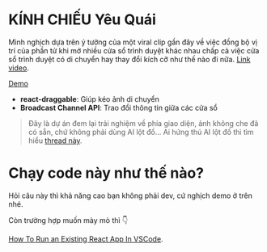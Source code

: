 # KÍNH CHIẾU Yêu Quái 

Mình nghịch dựa trên ý tưởng của một viral clip gần đây về việc đồng bộ vị trí của phần tử khi mở nhiều cửa sổ trình duyệt khác nhau chấp cả việc cửa sổ trình duyệt có di chuyển hay thay đổi kích cỡ như thế nào đi nữa. [Link video](https://twitter.com/_nonfigurativ_).

[Demo](zennomi.github.io/Seg-Mirror/)

- **react-draggable**: Giúp kéo ảnh di chuyển
- **Broadcast Channel API**: Trao đổi thông tin giữa các cửa sổ

> Đây là dự án đem lại trải nghiệm về phía giao diện, ảnh không che đã có sẵn, chứ không phải dùng AI lột đồ... Ai hứng thú AI lột đồ thì tìm hiểu [thread này](https://mrdeepfakes.com/forums/threads/installing-stable-diffusion-webui-nudifying-inpainting-guide.11797/).


# Chạy code này như thế nào?

Hỏi câu này thì khả năng cao bạn không phải dev, cứ nghịch demo ở trên nhé.

Còn trường hợp muốn mày mò thì 👇

[How To Run an Existing React App In VSCode](https://www.youtube.com/watch?v=rUdOf63M_WA&ab_channel=GhostTogether).